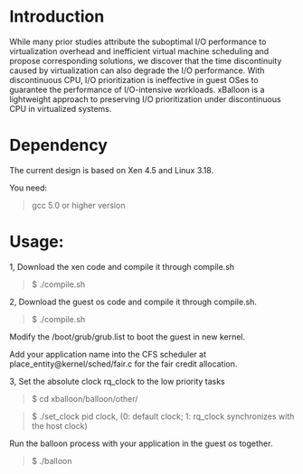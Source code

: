 # Introduction

While many prior studies attribute the suboptimal I/O performance to virtualization overhead and inefficient virtual machine scheduling  and propose corresponding solutions, we discover that the time discontinuity caused by virtualization can also degrade the I/O performance. With discontinuous CPU, I/O prioritization is ineffective in guest OSes to guarantee the performance of I/O-intensive workloads. xBalloon is a lightweight approach to preserving I/O prioritization under discontinuous CPU in virtualized systems.


# Dependency

The current design is based on Xen 4.5 and Linux 3.18. 

You need:

> gcc 5.0 or higher version

# Usage:

1, Download the xen code and compile it through compile.sh

> $ ./compile.sh

2, Download the guest os code and compile it through compile.sh.

> $ ./compile.sh

Modify the /boot/grub/grub.list to boot the guest in new kernel.

Add your application name into the CFS scheduler at place_entity@kernel/sched/fair.c for the fair credit allocation.

3, Set the absolute clock rq_clock to the low priority tasks

> $ cd xballoon/balloon/other/

> $ ./set_clock pid clock, 
(0: default clock; 1: rq_clock synchronizes with the host clock)  

Run the balloon process with your application in the guest os together.
> $ ./balloon
